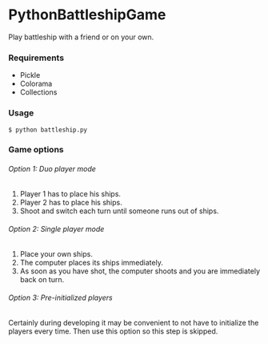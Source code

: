 PythonBattleshipGame
====================

Play battleship with a friend or on your own.

### Requirements
- Pickle
- Colorama
- Collections

### Usage
```
$ python battleship.py
```

### Game options
###### Option 1: Duo player mode
1. Player 1 has to place his ships.
2. Player 2 has to place his ships.
3. Shoot and switch each turn until someone runs out of ships.

###### Option 2: Single player mode
1. Place your own ships.
2. The computer places its ships immediately.
3. As soon as you have shot, the computer shoots and you are immediately back on turn.

###### Option 3: Pre-initialized players
Certainly during developing it may be convenient to not have to initialize the players every time. Then use this option so this step is skipped.

